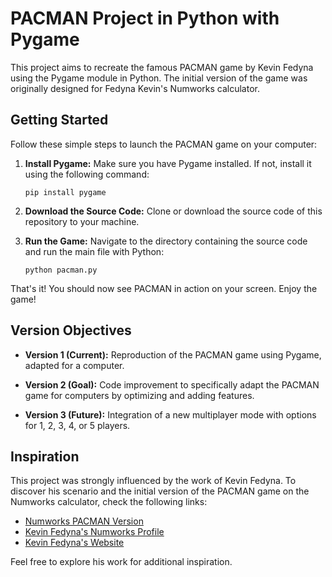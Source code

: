# PACMAN Project in Python with Pygame

This project aims to recreate the famous PACMAN game by Kevin Fedyna using the Pygame module in Python. The initial version of the game was originally designed for Fedyna Kevin's Numworks calculator.

## Getting Started

Follow these simple steps to launch the PACMAN game on your computer:

1. **Install Pygame:**
   Make sure you have Pygame installed. If not, install it using the following command:
   ```
   pip install pygame
   ```

2. **Download the Source Code:**
   Clone or download the source code of this repository to your machine.

3. **Run the Game:**
   Navigate to the directory containing the source code and run the main file with Python:
   ```
   python pacman.py
   ```

That's it! You should now see PACMAN in action on your screen. Enjoy the game!

## Version Objectives

- **Version 1 (Current):** Reproduction of the PACMAN game using Pygame, adapted for a computer.
  
- **Version 2 (Goal):** Code improvement to specifically adapt the PACMAN game for computers by optimizing and adding features.

- **Version 3 (Future):** Integration of a new multiplayer mode with options for 1, 2, 3, 4, or 5 players.

## Inspiration

This project was strongly influenced by the work of Kevin Fedyna. To discover his scenario and the initial version of the PACMAN game on the Numworks calculator, check the following links:

- [Numworks PACMAN Version](https://my.numworks.com/python/fedyna-kevin/pacman)
- [Kevin Fedyna's Numworks Profile](https://my.numworks.com/python/fedyna-kevin)
- [Kevin Fedyna's Website](https://fedyna.fr/)

Feel free to explore his work for additional inspiration.
